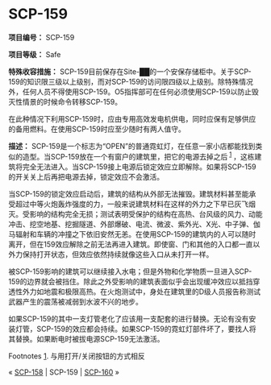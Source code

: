 # SCP-159
                        


**项目编号：** SCP-159

**项目等级：** Safe

**特殊收容措施：** SCP-159目前保存在Site-██的一个安保存储柜中。关于SCP-159的知识限三级以上级别，而对SCP-159的访问限四级以上级别。除特殊情况外，任何人员不得使用SCP-159。O5指挥部可在任何必须使用SCP-159以防止毁灭性情景的时候命令转移SCP-159。

在此种情况下利用SCP-159时，应由专用高效发电机供电，同时应保有足够供应的备用燃料。在使用SCP-159时应至少随时有两人值守。

**描述：** SCP-159是一个标志为“OPEN”的普通霓虹灯，在任意一家小店都能找到类似的造型。当SCP-159放在一个有窗户的建筑里，把它的电源去掉之后<sup class='footnoteref'>
 <a shape='rect' class='footnoteref' id='footnoteref-1' href='javascript:;' onclick='WIKIDOT.page.utils.scrollToReference(&apos;footnote-1&apos;)'>1</a>
</sup>，这栋建筑将完全无法进入。当SCP-159接上电源后锁定效应立即解除。如果将SCP-159的开关关上后再把电源去掉，锁定效应不会激活。

当SCP-159的锁定效应启动后，建筑的结构从外部无法摧毁。建筑材料甚至能承受超过中等火炮轰炸强度的力，一般来说建筑材料在这样的外力之下早已灰飞烟灭。受影响的结构完全无损；测试表明受保护的结构在高热、台风级的风力、动能冲击、挖空地基、挖掘隧道、外部爆破、电流、微波、紫外光、X光、中子弹、伽马辐射和车辆的冲撞之下依旧安然无恙。在使用SCP-159的建筑内的人可以随时离开，但在159效应解除之前无法再进入建筑。即使窗、门和其他的入口都一直以外力保持打开状态，但效应依然持续就像这些入口从未打开一样。

被SCP-159影响的建筑可以继续接入水电；但是外物和化学物质一旦进入SCP-159的边界就会被挡住。除此之外受影响的建筑表面似乎会出现缓冲效应以抵挡穿透性外力如地震和极限高热。在火炮测试中，身处在建筑里的D级人员报告称测试武器产生的震荡被减弱到水波不兴的地步。

如果SCP-159的其中一支灯管老化了应该用一支配套的进行替换。无论有没有安装灯管，SCP-159的效应都会持续。如果SCP-159的霓虹灯部件坏了，要找人将其替换。如果断电时被拔电源SCP-159无法激活。


Footnotes
<a shape='rect' href='javascript:;' onclick='WIKIDOT.page.utils.scrollToReference(&apos;footnoteref-1&apos;)'>1</a>. 与用打开/关闭按钮的方式相反



« [SCP-158](/scp-158) | SCP-159 | [SCP-160](/scp-160) »





                    